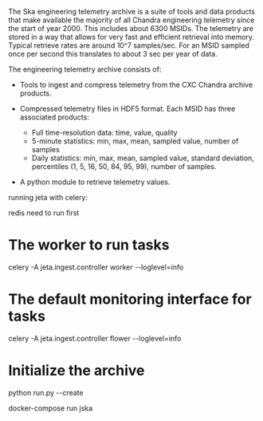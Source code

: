 The Ska engineering telemetry archive is a suite of tools and data products
that make available the majority of all Chandra engineering telemetry since the
start of year 2000.  This includes about 6300 MSIDs.  The telemetry are stored
in a way that allows for very fast and efficient retrieval into memory.
Typical retrieve rates are around 10^7 samples/sec.  For an MSID sampled once
per second this translates to about 3 sec per year of data.

The engineering telemetry archive consists of:

* Tools to ingest and compress telemetry from the CXC Chandra archive products.
* Compressed telemetry files in HDF5 format.  Each MSID has three associated products:

  - Full time-resolution data: time, value, quality
  - 5-minute statistics: min, max, mean, sampled value, number of samples
  - Daily statistics: min, max, mean, sampled value, standard deviation, percentiles (1,
    5, 16, 50, 84, 95, 99), number of samples.
* A python module to retrieve telemetry values.

running jeta with celery:

redis need to run first

# The worker to run tasks
celery -A jeta.ingest.controller worker --loglevel=info

# The default monitoring interface for tasks
celery -A jeta.ingest.controller flower --loglevel=info

# Initialize the archive
python run.py --create

docker-compose run jska